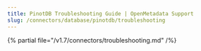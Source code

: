 ```yaml
---
title: PinotDB Troubleshooting Guide | OpenMetadata Support
slug: /connectors/database/pinotdb/troubleshooting
---
```


{% partial file="/v1.7/connectors/troubleshooting.md" /%}
